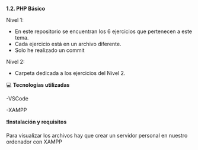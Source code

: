 
**1.2. PHP Básico**

Nivel 1:
- En este repositorio se encuentran los 6 ejercicios que pertenecen a este tema.
- Cada ejercicio está en un archivo diferente. 
- Solo he realizado un commit

Nivel 2:
- Carpeta dedicada a los ejercicios del Nivel 2.

:computer: **Tecnologías utilizadas**

-VSCode

-XAMPP

:exclamation:**Instalación y requisitos**

Para visualizar los archivos hay que crear un servidor personal en nuestro ordenador con XAMPP


